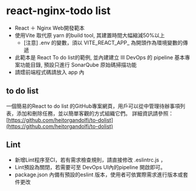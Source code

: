 # react-nginx-todo list
  * React ＋ Nginx Web開發範本
  * 使用Vite 取代原 yarn 的build tool, 其建置時間大幅縮減50%以上
    - [注意] .env 的變數，須以 VITE_REACT_APP_ 為開頭作為環境變數的傳遞
  * 此範本是 React To do list的範例, 並內建建立 III DevOps 的 pipeline 基本專案功能目錄, 預設只進行 SonarQube 原始碼掃描功能
  * 請𡢅前端程式碼請放入 app 內

## to do list
一個簡易的React to do list 的GitHub專案網頁，用戶可以從中管理待辦事項列表，添加和刪除任務，並以簡單客觀的方式組織它們。
詳細資訊請參照： [https://github.com/heitorgandolfi/to-dolist](https://github.com/heitorgandolfi/to-dolist)

## Lint 
  * 新增Lint程序至CI，若有需求檢查規則，請直接修改 .eslintrc.js ，
  * Lint預設為關閉，若需要可至 DevOps UI內的pipeline 開啟即可。
  * package.json 內備有預設的eslint 版本，使用者可依實際需求進行版本或套件更改